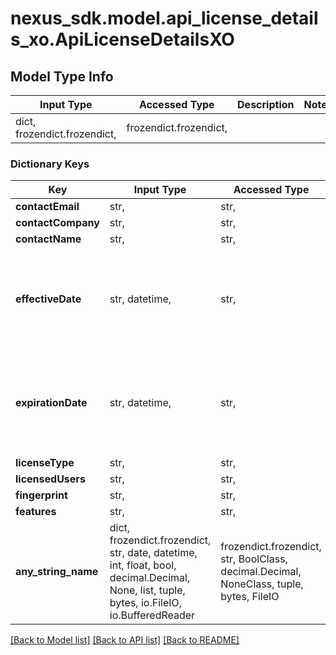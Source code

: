 # nexus_sdk.model.api_license_details_xo.ApiLicenseDetailsXO

## Model Type Info

| Input Type                   | Accessed Type          | Description | Notes |
| ---------------------------- | ---------------------- | ----------- | ----- |
| dict, frozendict.frozendict, | frozendict.frozendict, |             |

### Dictionary Keys

| Key                 | Input Type                                                                                                                                  | Accessed Type                                                                           | Description                                                        | Notes                                               |
| ------------------- | ------------------------------------------------------------------------------------------------------------------------------------------- | --------------------------------------------------------------------------------------- | ------------------------------------------------------------------ | --------------------------------------------------- |
| **contactEmail**    | str,                                                                                                                                        | str,                                                                                    |                                                                    | [optional]                                          |
| **contactCompany**  | str,                                                                                                                                        | str,                                                                                    |                                                                    | [optional]                                          |
| **contactName**     | str,                                                                                                                                        | str,                                                                                    |                                                                    | [optional]                                          |
| **effectiveDate**   | str, datetime,                                                                                                                              | str,                                                                                    |                                                                    | [optional] value must conform to RFC-3339 date-time |
| **expirationDate**  | str, datetime,                                                                                                                              | str,                                                                                    |                                                                    | [optional] value must conform to RFC-3339 date-time |
| **licenseType**     | str,                                                                                                                                        | str,                                                                                    |                                                                    | [optional]                                          |
| **licensedUsers**   | str,                                                                                                                                        | str,                                                                                    |                                                                    | [optional]                                          |
| **fingerprint**     | str,                                                                                                                                        | str,                                                                                    |                                                                    | [optional]                                          |
| **features**        | str,                                                                                                                                        | str,                                                                                    |                                                                    | [optional]                                          |
| **any_string_name** | dict, frozendict.frozendict, str, date, datetime, int, float, bool, decimal.Decimal, None, list, tuple, bytes, io.FileIO, io.BufferedReader | frozendict.frozendict, str, BoolClass, decimal.Decimal, NoneClass, tuple, bytes, FileIO | any string name can be used but the value must be the correct type | [optional]                                          |

[[Back to Model list]](../../README.md#documentation-for-models) [[Back to API list]](../../README.md#documentation-for-api-endpoints) [[Back to README]](../../README.md)
